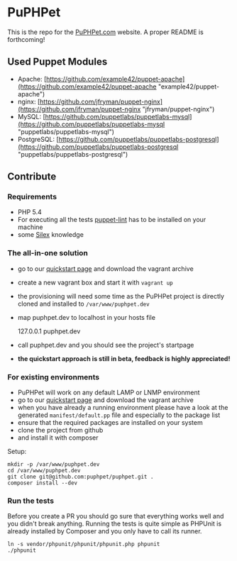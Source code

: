 # PuPHPet #

This is the repo for the [PuPHPet.com](https://puphpet.com) website. A proper README is forthcoming!

## Used Puppet Modules ##
* Apache: [https://github.com/example42/puppet-apache](https://github.com/example42/puppet-apache "example42/puppet-apache")
* nginx: [https://github.com/jfryman/puppet-nginx](https://github.com/jfryman/puppet-nginx "jfryman/puppet-nginx")
* MySQL: [https://github.com/puppetlabs/puppetlabs-mysql](https://github.com/puppetlabs/puppetlabs-mysql "puppetlabs/puppetlabs-mysql")
* PostgreSQL: [https://github.com/puppetlabs/puppetlabs-postgresql](https://github.com/puppetlabs/puppetlabs-postgresql "puppetlabs/puppetlabs-postgresql")

## Contribute ##

### Requirements ###
* PHP 5.4
* For executing all the tests [puppet-lint](http://packages.ubuntu.com/precise/puppet-lint) has to be installed on your machine
* some [Silex](http://silex.sensiolabs.org/ "Silex") knowledge

### The all-in-one solution ###
* go to our [quickstart page](https://puphpet.com/quickstart/puphpet "quickstart") and download the vagrant archive
* create a new vagrant box and start it with `vagrant up`
* the provisioning will need some time as the PuPHPet project is directly cloned and installed to `/var/www/puphpet.dev`
* map puphpet.dev to localhost in your hosts file

    127.0.0.1           puphpet.dev

* call puphpet.dev and you should see the project's startpage
* **the quickstart approach is still in beta, feedback is highly appreciated!**

### For existing environments ###
* PuPHPet will work on any default LAMP or LNMP environment
* go to our [quickstart page](https://puphpet.com/quickstart/puphpet "quickstart") and download the vagrant archive
* when you have already a running environment please have a look at the generated `manifest/default.pp` file and especially to the package list
* ensure that the required packages are installed on your system
* clone the project from github
* and install it with composer

Setup:

    mkdir -p /var/www/puphpet.dev
    cd /var/www/puphpet.dev
    git clone git@github.com:puphpet/puphpet.git .
    composer install --dev

### Run the tests ###
Before you create a PR you should go sure that everything works well and you didn't break anything.
Running the tests is quite simple as PHPUnit is already installed by Composer and you only have to call its runner.

    ln -s vendor/phpunit/phpunit/phpunit.php phpunit
    ./phpunit


